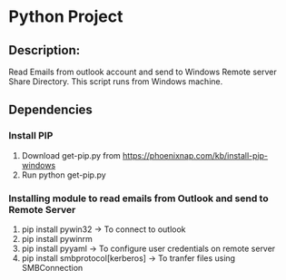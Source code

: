 # Python Project

## Description:
Read Emails from outlook account and send to Windows Remote server Share Directory. This script runs from Windows machine.


## Dependencies

### Install PIP
1) Download get-pip.py from https://phoenixnap.com/kb/install-pip-windows
2) Run python get-pip.py


### Installing module to read emails from Outlook and send to Remote Server
1) pip install pywin32 -> To connect to outlook
2) pip install pywinrm  
3) pip install pyyaml -> To configure user credentials on remote server
4) pip install smbprotocol[kerberos] -> To tranfer files using SMBConnection
